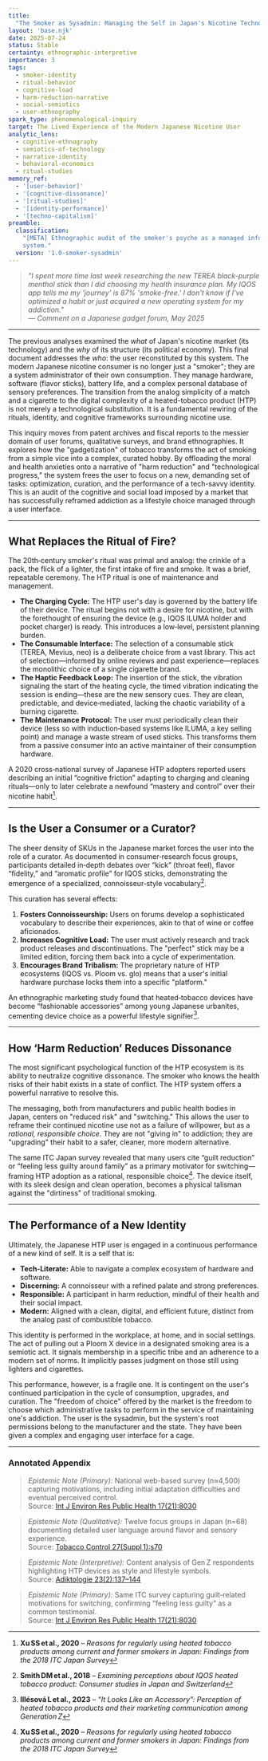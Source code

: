 ```yaml
---
title:
  "The Smoker as Sysadmin: Managing the Self in Japan's Nicotine Technopoly"
layout: 'base.njk'
date: 2025-07-24
status: Stable
certainty: ethnographic-interpretive
importance: 3
tags:
  - smoker-identity
  - ritual-behavior
  - cognitive-load
  - harm-reduction-narrative
  - social-semiotics
  - user-ethnography
spark_type: phenomenological-inquiry
target: The Lived Experience of the Modern Japanese Nicotine User
analytic_lens:
  - cognitive-ethnography
  - semiotics-of-technology
  - narrative-identity
  - behavioral-economics
  - ritual-studies
memory_ref:
  - '[user-behavior]'
  - '[cognitive-dissonance]'
  - '[ritual-studies]'
  - '[identity-performance]'
  - '[techno-capitalism]'
preamble:
  classification:
    "[META] Ethnographic audit of the smoker's psyche as a managed information
    system."
  version: '1.0-smoker-sysadmin'
---
```


> _"I spent more time last week researching the new TEREA black-purple menthol
> stick than I did choosing my health insurance plan. My IQOS app tells me my
> 'journey' is 87% 'smoke-free.' I don't know if I've optimized a habit or just
> acquired a new operating system for my addiction."_  
> — _Comment on a Japanese gadget forum, May 2025_

---

The previous analyses examined the _what_ of Japan's nicotine market (its
technology) and the _why_ of its structure (its political economy). This final
document addresses the _who_: the user reconstituted by this system. The modern
Japanese nicotine consumer is no longer just a "smoker"; they are a system
administrator of their own consumption. They manage hardware, software (flavor
sticks), battery life, and a complex personal database of sensory preferences.
The transition from the analog simplicity of a match and a cigarette to the
digital complexity of a heated-tobacco product (HTP) is not merely a
technological substitution. It is a fundamental rewiring of the rituals,
identity, and cognitive frameworks surrounding nicotine use.

This inquiry moves from patent archives and fiscal reports to the messier domain
of user forums, qualitative surveys, and brand ethnographies. It explores how
the "gadgetization" of tobacco transforms the act of smoking from a simple vice
into a complex, curated hobby. By offloading the moral and health anxieties onto
a narrative of "harm reduction" and "technological progress," the system frees
the user to focus on a new, demanding set of tasks: optimization, curation, and
the performance of a tech-savvy identity. This is an audit of the cognitive and
social load imposed by a market that has successfully reframed addiction as a
lifestyle choice managed through a user interface.

---

## What Replaces the Ritual of Fire?

The 20th‑century smoker's ritual was primal and analog: the crinkle of a pack,
the flick of a lighter, the first intake of fire and smoke. It was a brief,
repeatable ceremony. The HTP ritual is one of maintenance and management.

- **The Charging Cycle:** The HTP user's day is governed by the battery life of
  their device. The ritual begins not with a desire for nicotine, but with the
  forethought of ensuring the device (e.g., IQOS ILUMA holder and pocket
  charger) is ready. This introduces a low‑level, persistent planning burden.
- **The Consumable Interface:** The selection of a consumable stick (TEREA,
  Mevius, neo) is a deliberate choice from a vast library. This act of
  selection—informed by online reviews and past experience—replaces the
  monolithic choice of a single cigarette brand.
- **The Haptic Feedback Loop:** The insertion of the stick, the vibration
  signaling the start of the heating cycle, the timed vibration indicating the
  session is ending—these are the new sensory cues. They are clean, predictable,
  and device‑mediated, lacking the chaotic variability of a burning cigarette.
- **The Maintenance Protocol:** The user must periodically clean their device
  (less so with induction‑based systems like ILUMA, a key selling point) and
  manage a waste stream of used sticks. This transforms them from a passive
  consumer into an active maintainer of their consumption hardware.

A 2020 cross‑national survey of Japanese HTP adopters reported users describing
an initial “cognitive friction” adapting to charging and cleaning rituals—only
to later celebrate a newfound “mastery and control” over their nicotine
habit[^1].

---

## Is the User a Consumer or a Curator?

The sheer density of SKUs in the Japanese market forces the user into the role
of a curator. As documented in consumer‑research focus groups, participants
detailed in‑depth debates over “kick” (throat feel), flavor “fidelity,” and
“aromatic profile” for IQOS sticks, demonstrating the emergence of a
specialized, connoisseur‑style vocabulary[^2].

This curation has several effects:

1.  **Fosters Connoisseurship:** Users on forums develop a sophisticated
    vocabulary to describe their experiences, akin to that of wine or coffee
    aficionados.
2.  **Increases Cognitive Load:** The user must actively research and track
    product releases and discontinuations. The "perfect" stick may be a limited
    edition, forcing them back into a cycle of experimentation.
3.  **Encourages Brand Tribalism:** The proprietary nature of HTP ecosystems
    (IQOS vs. Ploom vs. glo) means that a user's initial hardware purchase locks
    them into a specific "platform."

An ethnographic marketing study found that heated‑tobacco devices have become
“fashionable accessories” among young Japanese urbanites, cementing device
choice as a powerful lifestyle signifier[^3].

---

## How ‘Harm Reduction’ Reduces Dissonance

The most significant psychological function of the HTP ecosystem is its ability
to neutralize cognitive dissonance. The smoker who knows the health risks of
their habit exists in a state of conflict. The HTP system offers a powerful
narrative to resolve this.

The messaging, both from manufacturers and public health bodies in Japan,
centers on "reduced risk" and "switching." This allows the user to reframe their
continued nicotine use not as a failure of willpower, but as a _rational,
responsible choice_. They are not "giving in" to addiction; they are "upgrading"
their habit to a safer, cleaner, more modern alternative.

The same ITC Japan survey revealed that many users cite “guilt reduction” or
“feeling less guilty around family” as a primary motivator for switching—framing
HTP adoption as a rational, responsible choice[^4]. The device itself, with its
sleek design and clean operation, becomes a physical talisman against the
"dirtiness" of traditional smoking.

---

## The Performance of a New Identity

Ultimately, the Japanese HTP user is engaged in a continuous performance of a
new kind of self. It is a self that is:

- **Tech‑Literate:** Able to navigate a complex ecosystem of hardware and
  software.
- **Discerning:** A connoisseur with a refined palate and strong preferences.
- **Responsible:** A participant in harm reduction, mindful of their health and
  their social impact.
- **Modern:** Aligned with a clean, digital, and efficient future, distinct from
  the analog past of combustible tobacco.

This identity is performed in the workplace, at home, and in social settings.
The act of pulling out a Ploom X device in a designated smoking area is a
semiotic act. It signals membership in a specific tribe and an adherence to a
modern set of norms. It implicitly passes judgment on those still using lighters
and cigarettes.

This performance, however, is a fragile one. It is contingent on the user's
continued participation in the cycle of consumption, upgrades, and curation. The
"freedom of choice" offered by the market is the freedom to choose which
administrative tasks to perform in the service of maintaining one's addiction.
The user is the sysadmin, but the system's root permissions belong to the
manufacturer and the state. They have been given a complex and engaging user
interface for a cage.

---

### Annotated Appendix

[^1]:
    **Xu SS et al., 2020** – _Reasons for regularly using heated tobacco
    products among current and former smokers in Japan: Findings from the 2018
    ITC Japan Survey_

> _Epistemic Note (Primary):_ National web-based survey (n≈4,500) capturing
> motivations, including initial adaptation difficulties and eventual perceived
> control.  
> Source: [Int J Environ Res Public Health 17(21):8030](https://www.mdpi.com/1660-4601/17/21/8030)

[^2]:
    **Smith DM et al., 2018** – _Examining perceptions about IQOS heated tobacco
    product: Consumer studies in Japan and Switzerland_

> _Epistemic Note (Qualitative):_ Twelve focus groups in Japan (n=68)
> documenting detailed user language around flavor and sensory experience.  
> Source: [Tobacco Control 27(Suppl 1):s70](https://tobaccocontrol.bmj.com/content/27/Suppl_1/s70)

[^3]:
    **Illésová L et al., 2023** – _“It Looks Like an Accessory”: Perception of
    heated tobacco products and their marketing communication among
    Generation Z_

> _Epistemic Note (Interpretive):_ Content analysis of Gen Z respondents
> highlighting HTP devices as style and lifestyle symbols.  
> Source: [Adiktologie 23(2):137–144](https://doi.org/10.35198/01-2023-001-0002)

[^4]:
    **Xu SS et al., 2020** – _Reasons for regularly using heated tobacco
    products among current and former smokers in Japan: Findings from the 2018
    ITC Japan Survey_

> _Epistemic Note (Primary):_ Same ITC survey capturing guilt‑related
> motivations for switching, confirming “feeling less guilty” as a common
> testimonial.  
> Source: [Int J Environ Res Public Health 17(21):8030](https://www.mdpi.com/1660-4601/17/21/8030)
